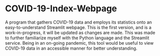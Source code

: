 # COVID-19-Index-Webpage
A program that gathers COVID-19 data and employs its statistics onto an easy-to-understand Streamlit webpage. This is the first version, and is a work-in-progress, it will be updated as changes are made. This was made to further familiarize myself with the Python language and the Streamlit service. Being in an on-going pandemic, this tool would be useful to view COVID-19 data in an accessible manner for better understanding.

